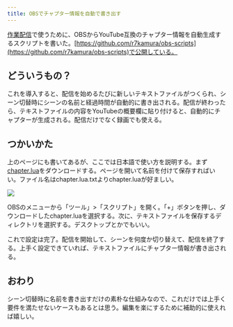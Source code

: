 ```yaml
---
title: OBSでチャプター情報を自動で書き出す
---
```

[作業配信](https://www.youtube.com/channel/UC5s-KpSDGzxWPWNv94PnJHw)で使うために、OBSからYouTube互換のチャプター情報を自動生成するスクリプトを書いた。[https://github.com/r7kamura/obs-scripts](https://github.com/r7kamura/obs-scripts)で公開している。

どういうもの？
-------

これを導入すると、配信を始めるたびに新しいテキストファイルがつくられ、シーン切替時にシーンの名前と経過時間が自動的に書き出される。配信が終わったら、テキストファイルの内容をYouTubeの概要欄に貼り付けると、自動的にチャプターが生成される。配信だけでなく録画でも使える。

つかいかた
-----

上のページにも書いてあるが、ここでは日本語で使い方を説明する。まず[chapter.lua](https://raw.githubusercontent.com/r7kamura/obs-scripts/main/chapter.lua)をダウンロードする。ページを開いて名前を付けて保存すればいい。ファイル名はchapter.lua.txtよりchapter.luaが好ましい。

![](https://lh3.googleusercontent.com/docs/ADP-6oGUqa5V7cpEOgRkCCk2Qk6AAoq8RDOeUQs609BybhEDe09LUYpubXiVN4Y73KRZWDLi4lA-W5zWtQINtoLI0X459uPVNwg9dHYomzEMeV60AnWmvTihiRsemLa-9uh-8TTMMh1vzDqlbfZEtFPPRXEF_3pG1SnLOVsyPJKdf1kObkt9VDoD2S2ugNL4kIcWU_j0TVaFh8JzL1aCm3FsSyEUs3VpSaqoVlXcH_m3dLm9hd00GwgwOplPL7f2MzdONXp0P8xOl_vDoGfaXXUJkR-EahdWB6nny4qdezNR4h--aKpcutacrLlAeuQl5FgMEnkCgmzFopTEala-M_MET9NBNgDExQvEPxYutL2pWQyQt-vy1gMSDn_BjKWP3Voa72AoNeh_DE_bGgcI86fUiDq3hxNNnWQkTp6w89l4mBC1z0I4lBpJzGQ5n2A9otK52PMCxEcK7N0hWnsRDLDXj9ZcmQoaB5IEs2sXg29jPHK-zPaJGAx9PVyJfJhVTV86U-0wq283xpeCOsLfYB5mw45IYJyxfV3ZcZNATEeavxLx2BLIiM8OiHeJAucLaZA1lT-eWTwIqbc877LYiThZ9NQLyje_TDNwdvLFxvAzxYVnY4dnM6hzJa1aWtw4IMe53p4KwagGob5M6rohPEWBe7RTl_47WobR_ZDOIEmRRhmqr3aB-v8dTvBo8FlqSqrsTHXgmXe7lybAyjpX-3UOV5ENsFqSNtEK5nL4NDUzMYvK3d5eS1jF-d0Q-ZsfaaGLeMM0J3dCfTbVsrqahEfo1-2mnQdD0pXInOH2Pbfansi1cvGi_5aggvnId1EYSyrZAOb-Qyt0qJ8iPayCn6E8jS-HUZ1Mmk1P_twsEy9ytJjjl8P78bWETLrWF8CGf_q4CjAHVY6BraSygnkLQbcokmFb6U4qI2qHgGB96ap0ho6m957EAQmUFv6jM5Uw4UU5oyCPiioLYwKE7qzuJKOlGFw8iI0p63aTpTpLJKK0t8cszAmhFpHHaQfpf9kXmeCE4z2tGM5oiX662S233ri6EYdupI12j71_paXLFRY-2xVPxjATBmvZjwnj0bgXOm2PJJWzNp9QaPGiSe1iB_S8YgLcXF43q6IC2DE2iKLZ1jR2fwo13S9fnVASWBRtat1xcaAZJSmSt_PZUux2OObGr93hhA0J2_NTnTSUsGGQOs_FFFJGn_9HX9YvVxDTZBg80KkxyQ9WntAZeDBKy5qKNGFJJp4PtAJEGQRDjwcy0wBp7egB)

OBSのメニューから「ツール」>「スクリプト」を開く。「+」ボタンを押し、ダウンロードしたchapter.luaを選択する。次に、テキストファイルを保存するディレクトリを選択する。デスクトップとかでもいい。

これで設定は完了。配信を開始して、シーンを何度か切り替えて、配信を終了する。上手く設定できていれば、テキストファイルにチャプター情報が書き出される。

おわり
---

シーン切替時に名前を書き出すだけの素朴な仕組みなので、これだけでは上手く要件を満たせないケースもあるとは思う。編集を楽にするために補助的に使えれば嬉しい。
